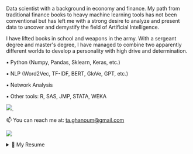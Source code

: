 <p align='left'>
Data scientist with a background in economy and finance. My path from traditional finance books to heavy machine learning tools has not been conventional but has left me with a strong desire to analyze and present data to uncover and demystify the field of Artificial Intelligence.

I have lifted books in school and weapons in the army. With a sergeant degree and master's degree, I have managed to combine two apparently different worlds to develop a personality with high drive and determination.

▪️ Python (Numpy, Pandas, Sklearn, Keras, etc.)

▪️ NLP (Word2Vec, TF-IDF, BERT, GloVe, GPT, etc.)

▪️ Network Analysis

▪️ Other tools: R, SAS, JMP, STATA, WEKA
</p>

<p align='left'>
  <a href="https://www.linkedin.com/in/tarekghanoum/">
    <img src="https://img.shields.io/badge/linkedin-%230077B5.svg?&style=for-the-badge&logo=linkedin&logoColor=white" />
  </a>&nbsp;&nbsp;
<p align='left'>
  
  📫 You can reach me at: <a href='mailto: ta.ghanoum@gmail.com'>ta.ghanoum@gmail.com</a>
</p>

<p align='left'>
  <a href="#"><img src="https://badges.pufler.dev/visits/sg-tarek/sg-tarek"></a>
</p>

<details>
  <summary>📃 My Resume</summary>

## Education

- 📖 **MSc(Econ.) in Applied Economics and Finance**\
📆 2019 - 2021\
📍 **Copenhagen Business School** - Copenhagen, Denmark


- 📖 **BSc in Business Administration and Management**\
📆 2016 - 2019\
📍 **Copenhagen Business School** - Copenhagen, Denmark

## Experience
- 👨‍💻 **Data Analyst**\
📆 2019 - 2021\
📍 **Danish Agency for Labour Market and Recruitment* - Copenhagen, Denmark
